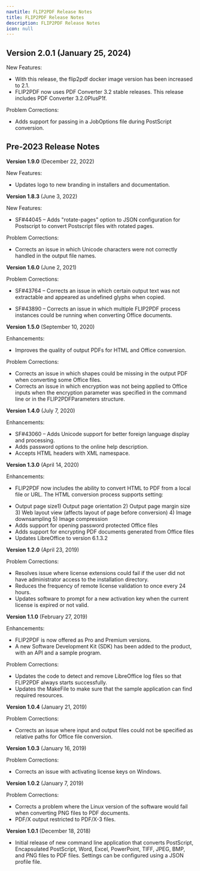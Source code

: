 ```yaml
---
navtitle: FLIP2PDF Release Notes
title: FLIP2PDF Release Notes
description: FLIP2PDF Release Notes
icon: null
---
```


## **Version 2.0.1** (January 25, 2024)

New Features:

- With this release, the flip2pdf docker image version has been increased to 2.1.
- FLIP2PDF now uses PDF Converter 3.2 stable releases. This release includes PDF Converter 3.2.0PlusP1f.

Problem Corrections:

- Adds support for passing in a JobOptions file during PostScript conversion.

## **Pre-2023 Release Notes**

**Version 1.9.0** (December 22, 2022)

New Features:

- Updates logo to new branding in installers and documentation.

**Version 1.8.3** (June 3, 2022)

New Features:

- SF#44045 – Adds "rotate-pages" option to JSON configuration for Postscript to convert Postscript files with rotated pages.

Problem Corrections:

- Corrects an issue in which Unicode characters were not correctly handled in the output file names.

**Version 1.6.0** (June 2, 2021)

Problem Corrections:

- SF#43764 – Corrects an issue in which certain output text was not extractable and appeared as undefined glyphs when copied.

* SF#43890 – Corrects an issue in which multiple FLIP2PDF process instances could be running when converting Office documents.

**Version 1.5.0** (September 10, 2020)

Enhancements:

- Improves the quality of output PDFs for HTML and Office conversion.

Problem Corrections:

- Corrects an issue in which shapes could be missing in the output PDF when converting some Office files.
- Corrects an issue in which encryption was not being applied to Office inputs when the encryption parameter was specified in the command line or in the FLIP2PDFParameters structure.

**Version 1.4.0** (July 7, 2020)

Enhancements:

- SF#43060 – Adds Unicode support for better foreign language display and processing.
- Adds password options to the online help description.
- Accepts HTML headers with XML namespace.

**Version 1.3.0** (April 14, 2020)

Enhancements:

- FLIP2PDF now includes the ability to convert HTML to PDF from a local file or URL. The HTML conversion process supports setting:

* Output page size1) Output page orientation
  2\) Output page margin size
  3\) Web layout view (affects layout of page before conversion)
  4\) Image downsampling
  5\) Image compression
* Adds support for opening password protected Office files
* Adds support for encrypting PDF documents generated from Office files
* Updates LibreOffice to version 6.1.3.2

**Version 1.2.0** (April 23, 2019)

Problem Corrections:

- Resolves issue where license extensions could fail if the user did not have administrator access to the installation directory.
- Reduces the frequency of remote license validation to once every 24 hours.
- Updates software to prompt for a new activation key when the current license is expired or not valid.

**Version 1.1.0** (February 27, 2019)

Enhancements:

- FLIP2PDF is now offered as Pro and Premium versions.
- A new Software Development Kit (SDK) has been added to the product, with an API and a sample program.

Problem Corrections:

- Updates the code to detect and remove LibreOffice log files so that FLIP2PDF always starts successfully.
- Updates the MakeFile to make sure that the sample application can find required resources.

**Version 1.0.4** (January 21, 2019)

Problem Corrections:

- Corrects an issue where input and output files could not be specified as relative paths for Office file conversion.

**Version 1.0.3** (January 16, 2019)

Problem Corrections:

- Corrects an issue with activating license keys on Windows.

**Version 1.0.2** (January 7, 2019)

Problem Corrections:

- Corrects a problem where the Linux version of the software would fail when converting PNG files to PDF documents.
- PDF/X output restricted to PDF/X-3 files.

**Version 1.0.1** (December 18, 2018)

- Initial release of new command line application that converts PostScript, Encapsulated PostScript, Word, Excel, PowerPoint, TIFF, JPEG, BMP, and PNG files to PDF files. Settings can be configured using a JSON profile file.
